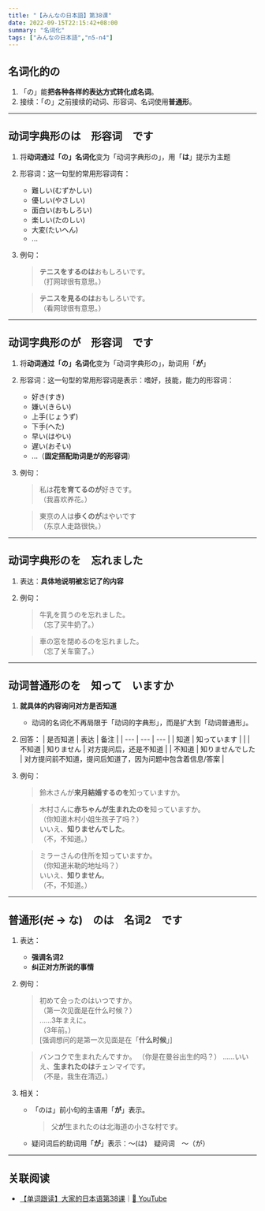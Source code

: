 ```yaml
---
title: "【みんなの日本語】第38课"
date: 2022-09-15T22:15:42+08:00
summary: "名词化"
tags: ["みんなの日本語","n5-n4"]
---
```


## 名词化的の
1. 「の」能**把各种各样的表达方式转化成名词**。
2. 接续：「の」之前接续的动词、形容词、名词使用**普通形**。

---
## 动词字典形のは　形容词　です
1. 将**动词通过「の」名词化**变为「动词字典形の」，用「**は**」提示为主题
2. 形容词：这一句型的常用形容词有：
    - 難しい(むずかしい)
    - 優しい(やさしい)
    - 面白い(おもしろい)
    - 楽しい(たのしい)
    - 大変(たいへん)
    - ...
3. 例句：
    > **テニスをするのは**おもしろいです。  
     （打网球很有意思。）

    > **テニスを見るのは**おもしろいです。  
     （看网球很有意思。）

---
## 动词字典形のが　形容词　です
1. 将**动词通过「の」名词化**变为「动词字典形の」，助词用「**が**」
2. 形容词：这一句型的常用形容词是表示：嗜好，技能，能力的形容词：
    - 好き(すき)
    - 嫌い(きらい)
    - 上手(じょうず)
    - 下手(へた)
    - 早い(はやい)
    - 遅い(おそい) 
    - ...（**固定搭配助词是が的形容词**）
3. 例句：
    > 私は**花を育てるのが**好きです。  
     （我喜欢养花。）

    > 東京の人は**歩くのが**はやいです  
     （东京人走路很快。）

---
## 动词字典形のを　忘れました
1. 表达：**具体地说明被忘记了的内容**
2. 例句：
    > 牛乳を買うのを忘れました。  
     （忘了买牛奶了。）

    > 車の窓を閉めるのを忘れました。  
     （忘了关车窗了。）

---
## 动词普通形のを　知って　いますか
1. **就具体的内容询问对方是否知道**
    - 动词的名词化不再局限于「动词的字典形」，而是扩大到「动词普通形」。
2. 回答：
    | 是否知道 | 表达 | 备注 |
    | --- | --- | --- |
    | 知道 | 知っています |  |
    | 不知道 | 知りません | 对方提问后，还是不知道 |
    | 不知道 | 知りませんでした | 对方提问前不知道，提问后知道了，因为问题中包含着信息/答案 |

3. 例句：
    > 鈴木さんが**来月結婚するのを**知っていますか。

    > 木村さんに**赤ちゃんが生まれたのを**知っていますか。  
     （你知道木村小姐生孩子了吗？）  
      いいえ、**知りませんでした**。  
     （不，不知道。）

    > ミラーさんの住所を知っていますか。  
     （你知道米勒的地址吗？）  
      いいえ、**知りません**。  
     （不，不知道。）

---
## 普通形(~~だ~~ → な)　のは　名词2　です
1. 表达：
    - **强调名词2**
    - **纠正对方所说的事情**
2. 例句：
    > 初めて会ったのはいつですか。  
     （第一次见面是在什么时候？）   
      ......3年まえに。  
     （3年前。）  
      [强调想问的是第一次见面是在「**什么时候**」]

    > バンコクで生まれたんですか。 
     （你是在曼谷出生的吗？） 
      ......いいえ、**生まれたのは**チェンマイです。  
     （不是，我生在清迈。）
3. 相关：
    - 「のは」前小句的主语用「**が**」表示。
        > 父**が**生まれたのは北海道の小さな村です。
    - 疑问词后的助词用「**が**」表示：～(は)　疑问词　～（が）

---
## 关联阅读
- [【单词跟读】大家的日本语第38课](https://www.bilibili.com/video/BV1G34y1e7RA?p=38)｜[🔗 YouTube](https://youtu.be/q0aAHpJN_9s)